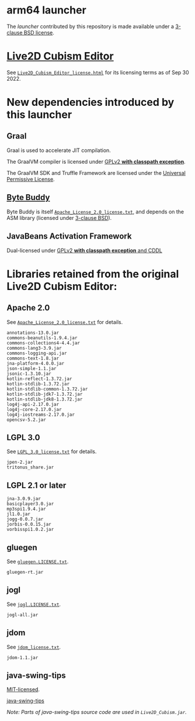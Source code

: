 # arm64 launcher

The _launcher_ contributed by this repository is made available under a [3-clause BSD license](launcher_license.txt).

# [Live2D Cubism Editor](https://www.live2d.com/en/download/cubism/)

See [`Live2D_Cubism_Editor_license.html`](Live2D_Cubism_Editor_license.html) for its licensing terms as of Sep 30 2022.

# New dependencies introduced by this launcher

## Graal

Graal is used to accelerate JIT compilation. 

The GraalVM compiler is licensed under [GPLv2 **with classpath exception**](graal_GPL2_with_classpath_exception.txt).

The GraalVM SDK and Truffle Framework are licensed under the [Universal Permissive License](universal_permissive_license.txt).

## [Byte Buddy](https://bytebuddy.net/)

Byte Buddy is itself [`Apache_License_2.0_license.txt`](Apache_License_2.0_license.txt), and depends on the ASM library (licensed under [3-clause BSD](asm_license.txt)).  

## JavaBeans Activation Framework 

Dual-licensed under [GPLv2 **with classpath exception** and CDDL](activation_license.txt)

# Libraries retained from the original Live2D Cubism Editor:

## Apache 2.0

See [`Apache_License_2.0_license.txt`](Apache_License_2.0_license.txt) for details.

```
annotations-13.0.jar
commons-beanutils-1.9.4.jar
commons-collections4-4.4.jar
commons-lang3-3.9.jar
commons-logging-api.jar
commons-text-1.8.jar
jna-platform-4.0.0.jar
json-simple-1.1.jar
jsonic-1.3.10.jar
kotlin-reflect-1.3.72.jar
kotlin-stdlib-1.3.72.jar
kotlin-stdlib-common-1.3.72.jar
kotlin-stdlib-jdk7-1.3.72.jar
kotlin-stdlib-jdk8-1.3.72.jar
log4j-api-2.17.0.jar
log4j-core-2.17.0.jar
log4j-iostreams-2.17.0.jar
opencsv-5.2.jar
```

## LGPL 3.0

See [`LGPL_3.0_license.txt`](LGPL_3.0_license.txt) for details.

```
jpen-2.jar
tritonus_share.jar
```

## LGPL 2.1 or later

```
jna-3.0.9.jar
basicplayer3.0.jar
mp3spi1.9.4.jar
jl1.0.jar
jogg-0.0.7.jar
jorbis-0.0.15.jar
vorbisspi1.0.2.jar
```

## gluegen

See [`gluegen.LICENSE.txt`](gluegen.LICENSE.txt).

```
gluegen-rt.jar
```

## jogl

See [`jogl.LICENSE.txt`](jogl.LICENSE.txt).

```
jogl-all.jar
```

## jdom

See [`jdom_license.txt`](jdom_license.txt).

```
jdom-1.1.jar
```

## java-swing-tips

[MIT-licensed](https://github.com/aterai/java-swing-tips/blob/master/LICENSE.txt).

[java-swing-tips](https://github.com/aterai/java-swing-tips)

_Note: Parts of java-swing-tips source code are used in `Live2D_Cubism.jar`._